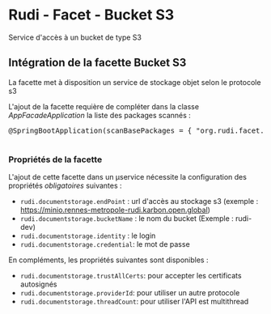 # Rudi - Facet - Bucket S3

Service d'accès à un bucket de type S3

## Intégration de la facette Bucket S3

La facette met à disposition un service de stockage objet selon le protocole s3

L'ajout de la facette requière de compléter dans la classe _AppFacadeApplication_ la liste des packages scannés :

<pre>
@SpringBootApplication(scanBasePackages = { "org.rudi.facet.buckets3" ...})

</pre>

### Propriétés de la facette

L'ajout de cette facette dans un µservice nécessite la configuration des propriétés _obligatoires_ suivantes :


* `rudi.documentstorage.endPoint` : url d'accès au stockage s3 (exemple : https://minio.rennes-metropole-rudi.karbon.open.global)
* `rudi.documentstorage.bucketName` : le nom du bucket (Exemple : rudi-dev)
* `rudi.documentstorage.identity` : le login 
* `rudi.documentstorage.credential`: le mot de passe

En compléments, les propriétés suivantes sont disponibles :

* `rudi.documentstorage.trustAllCerts`: pour accepter les certificats autosignés
* `rudi.documentstorage.providerId`: pour utiliser un autre protocole
* `rudi.documentstorage.threadCount`: pour utiliser l'API est multithread
